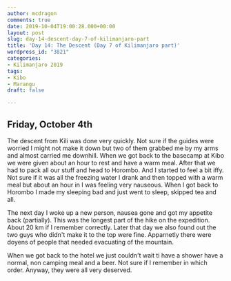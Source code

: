 ```yaml
---
author: mcdragon
comments: true
date: 2019-10-04T19:00:28.000+00:00
layout: post
slug: day-14-descent-day-7-of-kilimanjaro-part
title: 'Day 14: The Descent (Day 7 of Kilimanjaro part)'
wordpress_id: "3821"
categories:
- Kilimanjaro 2019
tags:
- Kibo
- Marangu
draft: false

---
```

## Friday, October 4th

The descent from Kili was done very quickly. Not sure if the guides were worried I might not make it down but two of them grabbed me by my arms and almost carried me downhill. When we got back to the basecamp at Kibo we were given about an hour to rest and have a warm meal. After that we had to pack all our stuff and head to Horombo. And I started to feel a bit iffy. Not sure if it was all the freezing water I drank and then topped with a warm meal but about an hour in I was feeling very nauseous. When I got back to Horombo I made my sleeping bad and just went to sleep, skipped tea and all.

The next day I woke up a new person, nausea gone and got my appetite back (partially). This was the longest part of the hike on the expedition. About 20 km if I remember correctly. Later that day we also found out the two guys who didn't make it to the top were fine. Apparnetly there were doyens of people that needed evacuating of the mountain.

When we got back to the hotel we just couldn't wait ti have a shower have a normal, non camping meal and a beer. Not sure if I remember in which order. Anyway, they were all very deserved. 
